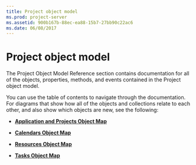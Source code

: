 ```yaml
---
title: Project object model
ms.prod: project-server
ms.assetid: 900b167b-88ec-ea88-15b7-27bb90c22ac6
ms.date: 06/08/2017
---
```



# Project object model

The Project Object Model Reference section contains documentation for all of the objects, properties, methods, and events contained in the Project object model. 

You can use the table of contents to navigate through the documentation. For diagrams that show how all of the objects and collections relate to each other, and also show which objects are new, see the following: 

- **[Application and Projects Object Map](application-and-projects-object-map-project.md)**
    
- **[Calendars Object Map](calendars-object-map-project.md)**
    
- **[Resources Object Map](resources-object-map-project.md)**
    
- **[Tasks Object Map](tasks-object-map-project.md)**
    

